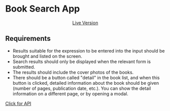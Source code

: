 # Book Search App
<p align='center'>
    <a href='https://dlr-book-search.netlify.app/'>Live Version</a> 
</p>

## Requirements
- Results suitable for the expression to be entered into the input should be brought and listed on the screen.
- Search results should only be displayed when the relevant form is submitted.
- The results should include the cover photos of the books.
- There should be a button called "detail" in the book list, and when this button is clicked, detailed information about the book should be given (number of pages, publication date, etc.). You can show the detail information on a different page, or by opening a modal.  

[Click for API](https://developers.google.com/books/docs/v1/using?hl=tr)  